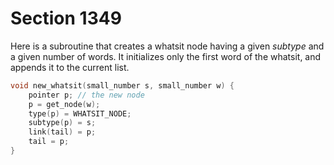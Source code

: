 # Section 1349

Here is a subroutine that creates a whatsit node having a given *subtype* and a given number of words.
It initializes only the first word of the whatsit, and appends it to the current list.

```c << Declare procedures needed in |do_extension| >>=
void new_whatsit(small_number s, small_number w) {
    pointer p; // the new node
    p = get_node(w);
    type(p) = WHATSIT_NODE;
    subtype(p) = s;
    link(tail) = p;
    tail = p;
}
```
